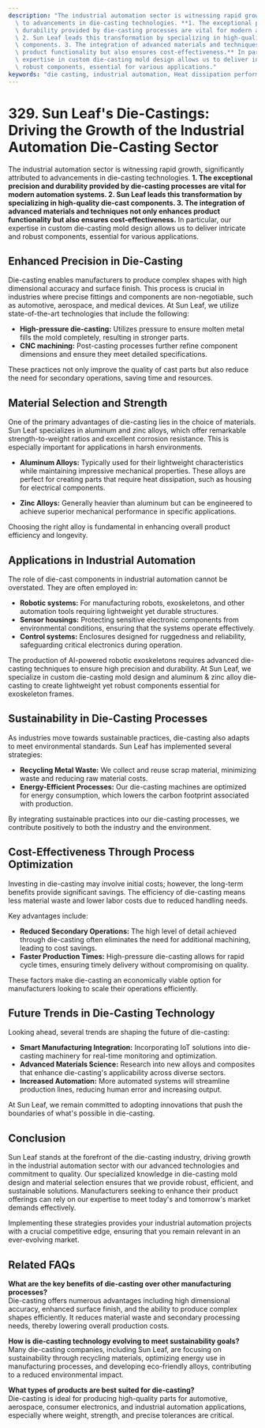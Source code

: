 ```yaml
---
description: "The industrial automation sector is witnessing rapid growth, significantly attributed\
  \ to advancements in die-casting technologies. **1. The exceptional precision and\
  \ durability provided by die-casting processes are vital for modern automation systems.\
  \ 2. Sun Leaf leads this transformation by specializing in high-quality die-cast\
  \ components. 3. The integration of advanced materials and techniques not only enhances\
  \ product functionality but also ensures cost-effectiveness.** In particular, our\
  \ expertise in custom die-casting mold design allows us to deliver intricate and\
  \ robust components, essential for various applications."
keywords: "die casting, industrial automation, Heat dissipation performance, Heat sink"
---
```

# 329. Sun Leaf's Die-Castings: Driving the Growth of the Industrial Automation Die-Casting Sector

The industrial automation sector is witnessing rapid growth, significantly attributed to advancements in die-casting technologies. **1. The exceptional precision and durability provided by die-casting processes are vital for modern automation systems. 2. Sun Leaf leads this transformation by specializing in high-quality die-cast components. 3. The integration of advanced materials and techniques not only enhances product functionality but also ensures cost-effectiveness.** In particular, our expertise in custom die-casting mold design allows us to deliver intricate and robust components, essential for various applications.

## **Enhanced Precision in Die-Casting**

Die-casting enables manufacturers to produce complex shapes with high dimensional accuracy and surface finish. This process is crucial in industries where precise fittings and components are non-negotiable, such as automotive, aerospace, and medical devices. At Sun Leaf, we utilize state-of-the-art technologies that include the following:

- **High-pressure die-casting:** Utilizes pressure to ensure molten metal fills the mold completely, resulting in stronger parts.
- **CNC machining:** Post-casting processes further refine component dimensions and ensure they meet detailed specifications.

These practices not only improve the quality of cast parts but also reduce the need for secondary operations, saving time and resources.

## **Material Selection and Strength**

One of the primary advantages of die-casting lies in the choice of materials. Sun Leaf specializes in aluminum and zinc alloys, which offer remarkable strength-to-weight ratios and excellent corrosion resistance. This is especially important for applications in harsh environments. 

- **Aluminum Alloys:** Typically used for their lightweight characteristics while maintaining impressive mechanical properties. These alloys are perfect for creating parts that require heat dissipation, such as housing for electrical components.
  
- **Zinc Alloys:** Generally heavier than aluminum but can be engineered to achieve superior mechanical performance in specific applications.

Choosing the right alloy is fundamental in enhancing overall product efficiency and longevity.

## **Applications in Industrial Automation**

The role of die-cast components in industrial automation cannot be overstated. They are often employed in:

- **Robotic systems:** For manufacturing robots, exoskeletons, and other automation tools requiring lightweight yet durable structures.
- **Sensor housings:** Protecting sensitive electronic components from environmental conditions, ensuring that the systems operate effectively.
- **Control systems:** Enclosures designed for ruggedness and reliability, safeguarding critical electronics during operation.

The production of AI-powered robotic exoskeletons requires advanced die-casting techniques to ensure high precision and durability. At Sun Leaf, we specialize in custom die-casting mold design and aluminum & zinc alloy die-casting to create lightweight yet robust components essential for exoskeleton frames.

## **Sustainability in Die-Casting Processes**

As industries move towards sustainable practices, die-casting also adapts to meet environmental standards. Sun Leaf has implemented several strategies:

- **Recycling Metal Waste:** We collect and reuse scrap material, minimizing waste and reducing raw material costs.
- **Energy-Efficient Processes:** Our die-casting machines are optimized for energy consumption, which lowers the carbon footprint associated with production.

By integrating sustainable practices into our die-casting processes, we contribute positively to both the industry and the environment.

## **Cost-Effectiveness Through Process Optimization**

Investing in die-casting may involve initial costs; however, the long-term benefits provide significant savings. The efficiency of die-casting means less material waste and lower labor costs due to reduced handling needs. 

Key advantages include:

- **Reduced Secondary Operations:** The high level of detail achieved through die-casting often eliminates the need for additional machining, leading to cost savings.
- **Faster Production Times:** High-pressure die-casting allows for rapid cycle times, ensuring timely delivery without compromising on quality.

These factors make die-casting an economically viable option for manufacturers looking to scale their operations efficiently.

## **Future Trends in Die-Casting Technology**

Looking ahead, several trends are shaping the future of die-casting:

- **Smart Manufacturing Integration:** Incorporating IoT solutions into die-casting machinery for real-time monitoring and optimization.
- **Advanced Materials Science:** Research into new alloys and composites that enhance die-casting's applicability across diverse sectors.
- **Increased Automation:** More automated systems will streamline production lines, reducing human error and increasing output.

At Sun Leaf, we remain committed to adopting innovations that push the boundaries of what's possible in die-casting.

## **Conclusion**

Sun Leaf stands at the forefront of the die-casting industry, driving growth in the industrial automation sector with our advanced technologies and commitment to quality. Our specialized knowledge in die-casting mold design and material selection ensures that we provide robust, efficient, and sustainable solutions. Manufacturers seeking to enhance their product offerings can rely on our expertise to meet today's and tomorrow's market demands effectively.

Implementing these strategies provides your industrial automation projects with a crucial competitive edge, ensuring that you remain relevant in an ever-evolving market.

## Related FAQs

**What are the key benefits of die-casting over other manufacturing processes?**  
Die-casting offers numerous advantages including high dimensional accuracy, enhanced surface finish, and the ability to produce complex shapes efficiently. It reduces material waste and secondary processing needs, thereby lowering overall production costs.

**How is die-casting technology evolving to meet sustainability goals?**  
Many die-casting companies, including Sun Leaf, are focusing on sustainability through recycling materials, optimizing energy use in manufacturing processes, and developing eco-friendly alloys, contributing to a reduced environmental impact.

**What types of products are best suited for die-casting?**  
Die-casting is ideal for producing high-quality parts for automotive, aerospace, consumer electronics, and industrial automation applications, especially where weight, strength, and precise tolerances are critical.
